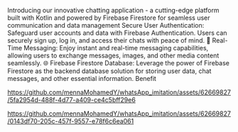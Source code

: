 
Introducing our innovative chatting application - a cutting-edge platform built with Kotlin and powered by Firebase Firestore for seamless user communication and data management
Secure User Authentication: Safeguard user accounts and data with Firebase Authentication. Users can securely sign up, log in, and access their chats with peace of mind.
📝 Real-Time Messaging: Enjoy instant and real-time messaging capabilities, allowing users to exchange messages, images, and other media content seamlessly.
🌐 Firebase Firestore Database: Leverage the power of Firebase Firestore as the backend database solution for storing user data, chat messages, and other essential information. Benefit 


https://github.com/mennaMohamedY/whatsApp_imitation/assets/62669827/5fa2954d-488f-4d77-a409-ce4c5bff29e6



https://github.com/mennaMohamedY/whatsApp_imitation/assets/62669827/0143df70-205c-457f-9557-e78f6c6ea061

